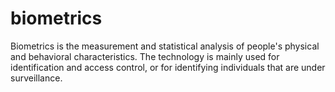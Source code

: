# biometrics
Biometrics is the measurement and statistical analysis of people's physical and behavioral characteristics. The technology is mainly used for identification and access control, or for identifying individuals that are under surveillance.
